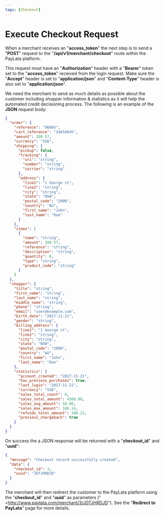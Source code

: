 ```yaml
---
tags: [Checkout]
---
```


# Execute Checkout Request

When a merchant receives an "**access_token**" the next step is to send a "**POST**" request to the "**/api/v1/merchant/checkout**" route within the PayLata platform.

This request must have an "**Authorization**" header with a "**Bearer**" token set to the "**access_token**" received from the login request. Make sure the "**Accept**" header is set to "**application/json**" and "**Content-Type**" header is also set to "**application/json**".

We need the merchant to send as much details as possible about the customer including shopper information & statistics as it will help the automated credit decisioning process. The following is an example of the **JSON** request body:

```json
{
  "order": {
    "reference": "96865",
    "cart_reference": "34654645",
    "amount": 200.57,
    "currency": "SGD",
    "shipping": {
      "pickup": false,
      "tracking": {
        "uri": "string",
        "number": "string",
        "carrier": "string"
      },
      "address": {
        "line1": "1 George st",
        "line2": "string",
        "city": "string",
        "state": "NSW",
        "postal_code": "2000",
        "country": "AU",
        "first_name": "John",
        "last_name": "Doe"
      }
    },
    "items": [
      {
        "name": "string",
        "amount": 200.57,
        "reference": "string",
        "description": "string",
        "quantity": 0,
        "type": "string",
        "product_code": "string"
      }
    ]
  },
  "shopper": {
    "title": "string",
    "first_name": "string",
    "last_name": "string",
    "middle_name": "string",
    "phone": "string",
    "email": "user@example.com",
    "birth_date": "2017-11-21",
    "gender": "string",
    "billing_address": {
      "line1": "1 George st",
      "line2": "string",
      "city": "string",
      "state": "NSW",
      "postal_code": "2000",
      "country": "AU",
      "first_name": "John",
      "last_name": "Doe"
    },
    "statistics": {
      "account_created": "2017-11-21",
      "has_previous_purchases": true,
      "last_login": "2017-11-21",
      "currency": "SGD",
      "sales_total_count": 0,
      "sales_total_amount": 4500.00,
      "sales_avg_amount": 50.00,
      "sales_max_amount": 100.14,
      "refunds_total_amount": 100.23,
      "previous_chargeback": true
    }
  }
}
```

On success the a JSON response will be returned with a "**checkout_id**" and "**uuid**":

```json
{
  "message": "Checkout record successfully created",
  "data": {
    "checkout_id": 3,
    "uuid": "JDTJHRDJD"
  }
}
```

The merchant will then redirect the customer to the PayLata platform using the "**checkout_id**" and "**uuid**" as parameters ("<http://www.paylata.com/merchant/3/JDTJHRDJD"). See the "**Redirect to PayLata**" page for more details.
